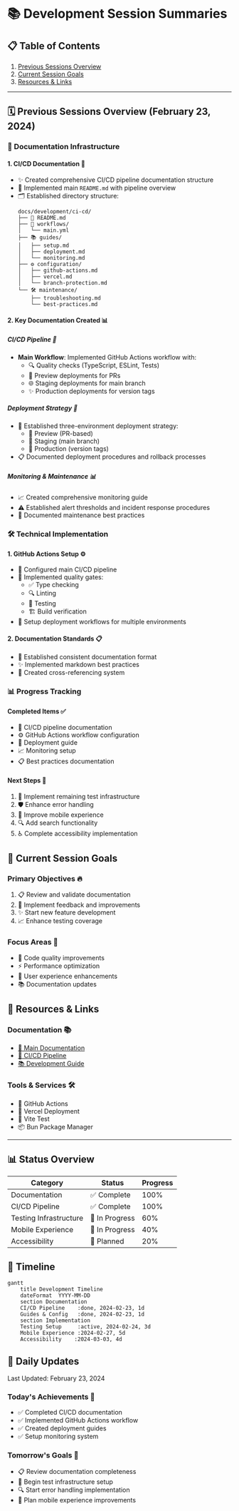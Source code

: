 # 📚 Development Session Summaries

## 📋 Table of Contents
1. [Previous Sessions Overview](#previous-sessions-overview-february-23-2024)
2. [Current Session Goals](#current-session-goals)
3. [Resources & Links](#resources--links)

---

## 🗓 Previous Sessions Overview (February 23, 2024)

### 📝 Documentation Infrastructure

#### 1. CI/CD Documentation 🔄
- ✨ Created comprehensive CI/CD pipeline documentation structure
- 📄 Implemented main `README.md` with pipeline overview
- 🗂 Established directory structure:
  ```
  docs/development/ci-cd/
  ├── 📑 README.md
  ├── 🔄 workflows/
  │   └── main.yml
  ├── 📚 guides/
  │   ├── setup.md
  │   ├── deployment.md
  │   └── monitoring.md
  ├── ⚙️ configuration/
  │   ├── github-actions.md
  │   ├── vercel.md
  │   └── branch-protection.md
  └── 🛠 maintenance/
      ├── troubleshooting.md
      └── best-practices.md
  ```

#### 2. Key Documentation Created 📊

##### CI/CD Pipeline 🔄
- **Main Workflow**: Implemented GitHub Actions workflow with:
  - 🔍 Quality checks (TypeScript, ESLint, Tests)
  - 🚀 Preview deployments for PRs
  - 🌐 Staging deployments for main branch
  - ✨ Production deployments for version tags

##### Deployment Strategy 🚀
- 🌟 Established three-environment deployment strategy:
  - 🔬 Preview (PR-based)
  - 🧪 Staging (main branch)
  - 🎯 Production (version tags)
- 📋 Documented deployment procedures and rollback processes

##### Monitoring & Maintenance 📊
- 📈 Created comprehensive monitoring guide
- ⚠️ Established alert thresholds and incident response procedures
- 🔧 Documented maintenance best practices

### 🛠 Technical Implementation

#### 1. GitHub Actions Setup ⚙️
- 🔄 Configured main CI/CD pipeline
- 🎯 Implemented quality gates:
  - ✅ Type checking
  - 🔍 Linting
  - 🧪 Testing
  - 🏗 Build verification
- 🚀 Setup deployment workflows for multiple environments

#### 2. Documentation Standards 📋
- 📝 Established consistent documentation format
- ✨ Implemented markdown best practices
- 🔗 Created cross-referencing system

### 📊 Progress Tracking

#### Completed Items ✅
- 🔄 CI/CD pipeline documentation
- ⚙️ GitHub Actions workflow configuration
- 🚀 Deployment guide
- 📈 Monitoring setup
- 📋 Best practices documentation

#### Next Steps 🚧
1. 🧪 Implement remaining test infrastructure
2. 🛡 Enhance error handling
3. 📱 Improve mobile experience
4. 🔍 Add search functionality
5. ♿️ Complete accessibility implementation

## 🎯 Current Session Goals

### Primary Objectives 🔥
1. 📋 Review and validate documentation
2. 🔄 Implement feedback and improvements
3. ✨ Start new feature development
4. 📈 Enhance testing coverage

### Focus Areas 🎯
- 💎 Code quality improvements
- ⚡️ Performance optimization
- 🎨 User experience enhancements
- 📚 Documentation updates

## 🔗 Resources & Links

### Documentation 📚
- [📑 Main Documentation](../README.md)
- [🔄 CI/CD Pipeline](ci-cd/README.md)
- [📚 Development Guide](README.md)

### Tools & Services 🛠
- 🔄 GitHub Actions
- 🚀 Vercel Deployment
- 🧪 Vite Test
- 📦 Bun Package Manager

---

## 📊 Status Overview

| Category | Status | Progress |
|----------|---------|-----------|
| Documentation | ✅ Complete | 100% |
| CI/CD Pipeline | ✅ Complete | 100% |
| Testing Infrastructure | 🚧 In Progress | 60% |
| Mobile Experience | 🚧 In Progress | 40% |
| Accessibility | 🚧 Planned | 20% |

## 📅 Timeline

```mermaid
gantt
    title Development Timeline
    dateFormat  YYYY-MM-DD
    section Documentation
    CI/CD Pipeline    :done, 2024-02-23, 1d
    Guides & Config   :done, 2024-02-23, 1d
    section Implementation
    Testing Setup     :active, 2024-02-24, 3d
    Mobile Experience :2024-02-27, 5d
    Accessibility    :2024-03-03, 4d
```

## 🔄 Daily Updates
Last Updated: February 23, 2024

### Today's Achievements 🌟
- ✅ Completed CI/CD documentation
- ✅ Implemented GitHub Actions workflow
- ✅ Created deployment guides
- ✅ Setup monitoring system

### Tomorrow's Goals 🎯
- 📋 Review documentation completeness
- 🧪 Begin test infrastructure setup
- 🔍 Start error handling implementation
- 📱 Plan mobile experience improvements 